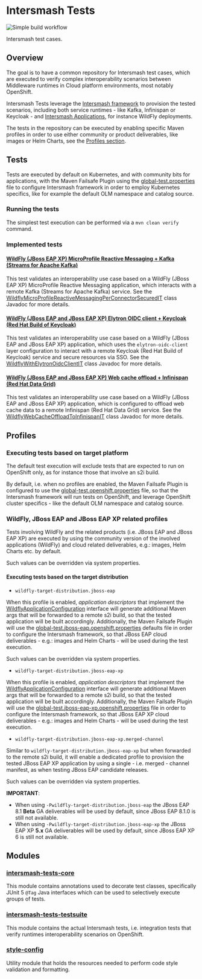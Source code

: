 # Intersmash Tests

![Simple build workflow](https://github.com/Intersmash/intersmash-tests/actions/workflows/simple-build.yml/badge.svg)

Intersmash test cases.

## Overview

The goal is to have a common repository for Intersmash test cases, which are executed to verify complex interoperability 
scenarios between Middleware runtimes in Cloud platform environments, most notably OpenShift.

Intersmash Tests leverage the [Intersmash framework](https://github.com/Intersmash/intersmash) to provision the tested 
scenarios, including both service runtimes - like Kafka, Infinispan or Keycloak - and 
[Intersmash Applications](https://github.com/Intersmash/intersmash-applications), for instance WildFly deployments.

The tests in the repository can be executed by enabling specific Maven profiles in order to use either community or 
product deliverables, like images or Helm Charts, see the [Profiles section](#profiles).

## Tests

Tests are executed by default on Kubernetes, and with community bits for applications, with the Maven Failsafe Plugin 
using the [global-test.properties](global-test.properties) file to configure Intersmash framework in order to employ Kubernetes specifics, 
like for example the default OLM namespace and catalog source.

### Running the tests

The simplest test execution can be performed via a `mvn clean verify` command.

### Implemented tests

#### [WildFly (JBoss EAP XP) MicroProfile Reactive Messaging + Kafka (Streams for Apache Kafka)](testsuite/wildfly-microprofile-reactive-messaging-kafka/src/test/java/org/jboss/intersmash/tests/wildfly/microprofile/reactive/messaging/kafka/WildflyMicroProfileReactiveMessagingPerConnectorSecuredIT.java)

This test validates an interoperability use case based on a WildFly (JBoss EAP XP) MicroProfile Reactive
Messaging application, which interacts with a remote Kafka (Streams for Apache Kafka) service.
See the [WildflyMicroProfileReactiveMessagingPerConnectorSecuredIT](testsuite/wildfly-microprofile-reactive-messaging-kafka/src/test/java/org/jboss/intersmash/tests/wildfly/microprofile/reactive/messaging/kafka/WildflyMicroProfileReactiveMessagingPerConnectorSecuredIT.java) class Javadoc for more details.

#### [WildFly (JBoss EAP and JBoss EAP XP) Elytron OIDC client + Keycloak (Red Hat Build of Keycloak)](testsuite/wildfly-elytron-oidc-client-keycloak/src/test/java/org/jboss/intersmash/tests/wildfly/elytron/oidc/client/keycloak/WildflyWithElytronOidcClientIT.java)

This test validates an interoperability use case based on a WildFly (JBoss EAP and JBoss EAP XP) application, which 
uses the `elytron-oidc-client` layer configuration to interact with a remote Keycloak (Red Hat Build of Keycloak) service 
and secure resources via SSO.
See the [WildflyWithElytronOidcClientIT](testsuite/wildfly-elytron-oidc-client-keycloak/src/test/java/org/jboss/intersmash/tests/wildfly/elytron/oidc/client/keycloak/WildflyWithElytronOidcClientIT.java) class Javadoc for more details.

#### [WildFly (JBoss EAP and JBoss EAP XP) Web cache offload + Infinispan (Red Hat Data Grid)](testsuite/wildfly-web-cache-offload-infinispan/src/test/java/org/jboss/intersmash/tests/wildfly/web/cache/offload/infinispan/WildflyWebCacheOffloadToInfinispanIT.java)

This test validates an interoperability use case based on a WildFly (JBoss EAP and JBoss EAP XP) application, which
is configured to offload web cache data to a remote Infinispan (Red Hat Data Grid) service.
See the [WildflyWebCacheOffloadToInfinispanIT](testsuite/wildfly-web-cache-offload-infinispan/src/test/java/org/jboss/intersmash/tests/wildfly/web/cache/offload/infinispan/WildflyWebCacheOffloadToInfinispanIT.java) class Javadoc for more details.

## Profiles

### Executing tests based on target platform

The default test execution will exclude tests that are expected to run on OpenShift only, as for 
instance those that involve an s2i build. 

By default, i.e. when no profiles are enabled, the Maven Failsafe Plugin is configured to use the
[global-test.openshift.properties](global-test.openshift.properties)
file, so that the Intersmash framework will run tests on OpenShift, and leverage OpenShift cluster specifics - like the
default OLM namespace and catalog source.

### WildFly, JBoss EAP and JBoss EAP XP related profiles

Tests involving WildFly and the related products (i.e. JBoss EAP and JBoss EAP XP) are executed by using 
the community version of the involved applications (WildFly) and cloud related deliverables, e.g.: images, Helm Charts
etc. by default. 

Such values can be overridden via system properties.

#### Executing tests based on the target distribution

- `wildfly-target-distribution.jboss-eap`

When this profile is enabled, _application descriptors_ that implement the
[WildflyApplicationConfiguration](./core/src/main/java/org/jboss/intersmash/tests/wildfly/WildflyApplicationConfiguration.java)
interface will generate additional Maven args that will be forwarded to a remote s2i build, so that the tested
application will be built accordingly.
Additionally, the Maven Failsafe Plugin will use the 
[global-test.jboss-eap.openshift.properties](global-test.jboss-eap.openshift.properties) defaults
file in order to configure the Intersmash framework, so that JBoss EAP cloud deliverables - e.g.: images and Helm 
Charts -  will be used during the test execution.

Such values can be overridden via system properties.

- `wildfly-target-distribution.jboss-eap-xp`

When this profile is enabled, _application descriptors_ that implement the
[WildflyApplicationConfiguration](./core/src/main/java/org/jboss/intersmash/tests/wildfly/WildflyApplicationConfiguration.java)
interface will generate additional Maven args that will be forwarded to a remote s2i build, so that the tested
application will be built accordingly.
Additionally, the Maven Failsafe Plugin will use the
[global-test.jboss-eap-xp.openshift.properties](global-test.jboss-eap-xp.openshift.properties)
file in order to configure the Intersmash framework, so that JBoss EAP XP cloud deliverables - e.g.: images and Helm
Charts -  will be used during the test execution.

- `wildfly-target-distribution.jboss-eap-xp.merged-channel`

Similar to `wildfly-target-distribution.jboss-eap-xp` but when forwarded to the remote s2i build, it will enable 
a dedicated profile to provision the tested JBoss EAP XP application by using a single - i.e. merged - channel 
manifest, as when testing JBoss EAP candidate releases. 

Such values can be overridden via system properties.

**IMPORTANT**:
- When using `-Pwildfly-target-distribution.jboss-eap` the JBoss EAP 8.1 **Beta** GA deliverables will be used by default,
  since JBoss EAP 8.1.0 is still not available.
- When using `-Pwildfly-target-distribution.jboss-eap-xp` the JBoss EAP XP **5.x** GA deliverables will be used by default,
  since JBoss EAP XP 6 is still not available.

## Modules

### [intersmash-tests-core](./core)

This module contains annotations used to decorate test classes, specifically JUnit 5 `@Tag` Java interfaces which can be 
used to selectively execute groups of tests.

### [intersmash-tests-testsuite](./testsuite)

This module contains the actual Intersmash tests, i.e. integration tests that verify runtimes interoperability scenarios 
on OpenShift.

### [style-config](./style-config)

Utility module that holds the resources needed to perform code style validation and formatting. 